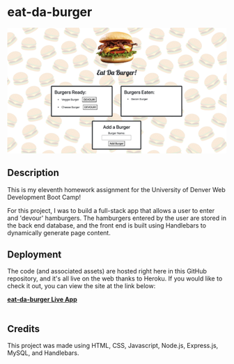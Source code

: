 # eat-da-burger

![screenshot of website](./screenshot.png)

## Description

This is my eleventh homework assignment for the University of Denver Web Development Boot Camp! <br>

For this project, I was to build a full-stack app that allows a user to enter and 'devour' hamburgers. The hamburgers entered by the user are stored in the back end database, and the front end is built using Handlebars to dynamically generate page content.<br>

## Deployment

The code (and associated assets) are hosted right here in this GitHub repository, and it's all live on the web thanks to Heroku. If you would like to check it out, you can view the site at the link below:

<a href="" target="_blank"><b>eat-da-burger Live App</b></a>
<br><br>

## Credits

This project was made using HTML, CSS, Javascript, Node.js, Express.js, MySQL, and Handlebars.
